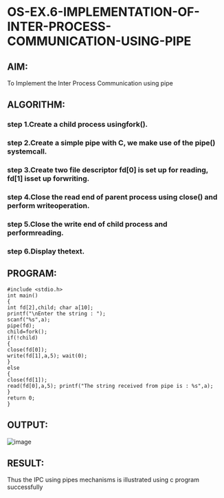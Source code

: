 # OS-EX.6-IMPLEMENTATION-OF-INTER-PROCESS-COMMUNICATION-USING-PIPE

## AIM:
To Implement the Inter Process Communication using pipe

## ALGORITHM:
### step 1.Create a child process usingfork().

### step 2.Create a simple pipe with C, we make use of the pipe() systemcall.

### step 3.Create two file descriptor fd[0] is set up for reading, fd[1] isset up forwriting.

### step 4.Close the read end of parent process using close() and perform writeoperation.

### step 5.Close the write end of child process and performreading.

### step 6.Display thetext.

## PROGRAM:
```
#include <stdio.h>
int main()
{
int fd[2],child; char a[10];
printf("\nEnter the string : ");
scanf("%s",a);
pipe(fd);
child=fork();
if(!child)
{
close(fd[0]);
write(fd[1],a,5); wait(0);
}
else
{
close(fd[1]);
read(fd[0],a,5); printf("The string received from pipe is : %s",a);
}
return 0;
}
```
## OUTPUT:
![image](https://github.com/Afsarjumail/OS-EX.6-IMPLEMENTATION-OF-INTER-PROCESS-COMMUNICATION-USING-PIPE/assets/118343395/7c37b4e9-699b-4064-9eed-c23ef46d831d)

## RESULT:
Thus the IPC using pipes mechanisms is illustrated using c program successfully



